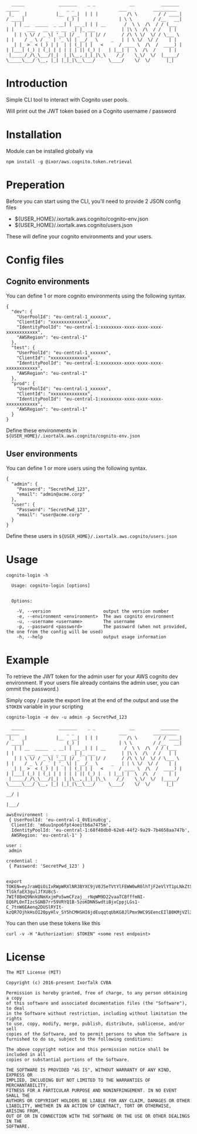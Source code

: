 ```
  _____             _______    _ _             __          _______       _____                  _ _                 ___          _________
 |_   _|           |__   __|  | | |           /\ \        / / ____|     / ____|                (_) |               | \ \        / /__   __|
   | | __  _____  _ __| | __ _| | | __       /  \ \  /\  / / (___      | |     ___   __ _ _ __  _| |_ ___          | |\ \  /\  / /   | |
   | | \ \/ / _ \| '__| |/ _` | | |/ /      / /\ \ \/  \/ / \___ \     | |    / _ \ / _` | '_ \| | __/ _ \     _   | | \ \/  \/ /    | |
  _| |_ >  < (_) | |  | | (_| | |   <      / ____ \  /\  /  ____) |    | |___| (_) | (_| | | | | | || (_) |   | |__| |  \  /\  /     | |
 |_____/_/\_\___/|_|  |_|\__,_|_|_|\_\    /_/    \_\/  \/  |_____/      \_____\___/ \__, |_| |_|_|\__\___/     \____/    \/  \/      |_|

```

# Introduction

Simple CLI tool to interact with Cognito user pools.

Will print out the JWT token based on a Cognito username / password

# Installation

Module can be installed globally via

```
npm install -g @ixor/aws.cognito.token.retrieval
```

# Preperation

Before you can start using the CLI, you'll need to provide 2 JSON config files

- ${USER_HOME}/.ixortalk.aws.cognito/cognito-env.json
- ${USER_HOME}/.ixortalk.aws.cognito/users.json

These will define your cognito environments and your users.

# Config files

## Cognito environments

You can define 1 or more cognito environments using the following syntax.

```
{
  "dev": {
    "UserPoolId": "eu-central-1_xxxxxx",
    "ClientId": "xxxxxxxxxxxxxx",
    "IdentityPoolId": "eu-central-1:xxxxxxxx-xxxx-xxxx-xxxx-xxxxxxxxxxxx",
    "AWSRegion": "eu-central-1"
  },
  "test": {
    "UserPoolId": "eu-central-1_xxxxxx",
    "ClientId": "xxxxxxxxxxxxxx",
    "IdentityPoolId": "eu-central-1:xxxxxxxx-xxxx-xxxx-xxxx-xxxxxxxxxxxx",
    "AWSRegion": "eu-central-1"
  },
  "prod": {
    "UserPoolId": "eu-central-1_xxxxxx",
    "ClientId": "xxxxxxxxxxxxxx",
    "IdentityPoolId": "eu-central-1:xxxxxxxx-xxxx-xxxx-xxxx-xxxxxxxxxxxx",
    "AWSRegion": "eu-central-1"
  }
}
```

Define these environments in `${USER_HOME}/.ixortalk.aws.cognito/cognito-env.json`

## User environments

You can define 1 or more users using the following syntax.


```
{
  "admin": {
    "Password": "SecretPwd_123",
    "email": "admin@acme.corp"
  },
  "user": {
    "Password": "SecretPwd_123",
    "email": "user@acme.corp"
  }
}
```

Define these users in `${USER_HOME}/.ixortalk.aws.cognito/users.json`

# Usage

```
cognito-login -h

  Usage: cognito-login [options]


  Options:

    -V, --version                    output the version number
    -e, --environment <environment>  The aws cognito environment
    -u, --username <username>        The username
    -p, --password <password>        The password (when not provided, the one from the config will be used) 
    -h, --help                       output usage information
```



# Example

To retrieve the JWT token for the admin user for your AWS cognito dev environment.
If your users file already contains the admin user, you can ommit the password.)

Simply copy / paste the export line at the end of the output and use the `$TOKEN` variable in your scripting 
```
cognito-login -e dev -u admin -p SecretPwd_123

  _____             _______    _ _             __          _______       _____                  _ _                 ___          _________
 |_   _|           |__   __|  | | |           /\ \        / / ____|     / ____|                (_) |               | \ \        / /__   __|
   | | __  _____  _ __| | __ _| | | __       /  \ \  /\  / / (___      | |     ___   __ _ _ __  _| |_ ___          | |\ \  /\  / /   | |
   | | \ \/ / _ \| '__| |/ _` | | |/ /      / /\ \ \/  \/ / \___ \     | |    / _ \ / _` | '_ \| | __/ _ \     _   | | \ \/  \/ /    | |
  _| |_ >  < (_) | |  | | (_| | |   <      / ____ \  /\  /  ____) |    | |___| (_) | (_| | | | | | || (_) |   | |__| |  \  /\  /     | |
 |_____/_/\_\___/|_|  |_|\__,_|_|_|\_\    /_/    \_\/  \/  |_____/      \_____\___/ \__, |_| |_|_|\__\___/     \____/    \/  \/      |_|
                                                                                     __/ |
                                                                                    |___/

awsEnvironment : 
 { UserPoolId: 'eu-central-1_0VEinu0cg',
  ClientId: 'm6uu1npo6fpt4oeitb6a7475m',
  IdentityPoolId: 'eu-central-1:68f40db0-62e8-44f2-9a29-7b4658aa747b',
  AWSRegion: 'eu-central-1' }

user : 
 admin

credential : 
 { Password: 'SecretPwd_123' }


export TOKEN=eyJraWQiOiIxRWpWRXlNR3BYXC9jV0J5eTVtYlFEWW0wR0lhTjF2eVlYT1pLNkZtSTJ3Yz0iLCJhbGciOiJSUzI1NiJ9.eyJzdWIiOiJiNDgwZTQxNi1kYmNhLTQ4NjktYTU4OC1mZjdjODJmY2ZiYWEiLCJhdWQiOiJtNnV1MW5wbzZmcHQ0b2VpdGI2YTc0NzVtIiwiY29nbml0bzpncm91cHMiOlsiQWRtaW4iXSwiZW1haWxfdmVyaWZpZWQiOnRydWUsInRva2VuX3VzZSI6ImlkIiwiYXV0aF90aW1lIjoxNTA0NDQ5NjkyLCJpc3MiOiJodHRwczpcL1wvY29nbml0by1pZHAuZXUtY2VudHJhbC0xLmFtYXpvbmF3cy5jb21cL2V1LWNlbnRyYWwtMV8wVkVpbnUwY2ciLCJjb2duaXRvOnVzZXJuYW1lIjoiYWRtaW4iLCJleHAiOjE1MDQ0NTMyOTIsImlhdCI6MTUwNDQ0OTY5MiwiZW1haWwiOiJkZGV3YWVsZUBnbWFpbC5jb20ifQ.EFVf4oVyAdJ7Zs_763OG69YsX8ss13Fy1MjzcvWfAFOlbP4F0RvqTolOif8szaPhG5FFf-TlGkfaEX3gulJfXU8cS-7WIf8BmQ9NnkUNmXxjmPo5wmCFzaj__rNqWM9D22vaaTCBfffmNI-EQ6PL0nTIzcSGNB7rr59VRYQ1B-5zoKDNNSwdtiBjxCppjLGs1-C_7tnW6EAenq2DUSlRYIt-kzQR7OjhkHsOI20pyHlv_SY5hCMHSHI6jdEuqqtqUbKG8JlPmx9WC9SEencEIlB0KMjVZl3qGi8wlqvGn8GrSwunkGSUNnpoyL97ohdIH2W1Di8quURwdqO0qwa2Ow
```

You can then use these tokens like this

```
curl -v -H "Authorization: $TOKEN" <some rest endpoint>
```

# License

```
The MIT License (MIT)

Copyright (c) 2016-present IxorTalk CVBA

Permission is hereby granted, free of charge, to any person obtaining a copy
of this software and associated documentation files (the "Software"), to deal
in the Software without restriction, including without limitation the rights
to use, copy, modify, merge, publish, distribute, sublicense, and/or sell
copies of the Software, and to permit persons to whom the Software is
furnished to do so, subject to the following conditions:

The above copyright notice and this permission notice shall be included in all
copies or substantial portions of the Software.

THE SOFTWARE IS PROVIDED "AS IS", WITHOUT WARRANTY OF ANY KIND, EXPRESS OR
IMPLIED, INCLUDING BUT NOT LIMITED TO THE WARRANTIES OF MERCHANTABILITY,
FITNESS FOR A PARTICULAR PURPOSE AND NONINFRINGEMENT. IN NO EVENT SHALL THE
AUTHORS OR COPYRIGHT HOLDERS BE LIABLE FOR ANY CLAIM, DAMAGES OR OTHER
LIABILITY, WHETHER IN AN ACTION OF CONTRACT, TORT OR OTHERWISE, ARISING FROM,
OUT OF OR IN CONNECTION WITH THE SOFTWARE OR THE USE OR OTHER DEALINGS IN THE
SOFTWARE.
```